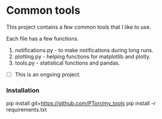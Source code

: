 # Common tools

This project contains a few common tools that I like to use.

Each file has a few functions. 

1. notifications.py - to make notifications during long runs.
2. plotting.py - helping functions for matplotlib and plotly.
3. tools.py - statistical functions and pandas.

- [ ] This is an ongoing project. 


### Installation

pip install git+https://github.com/PTorr/my_tools
pip install -r requirements.txt